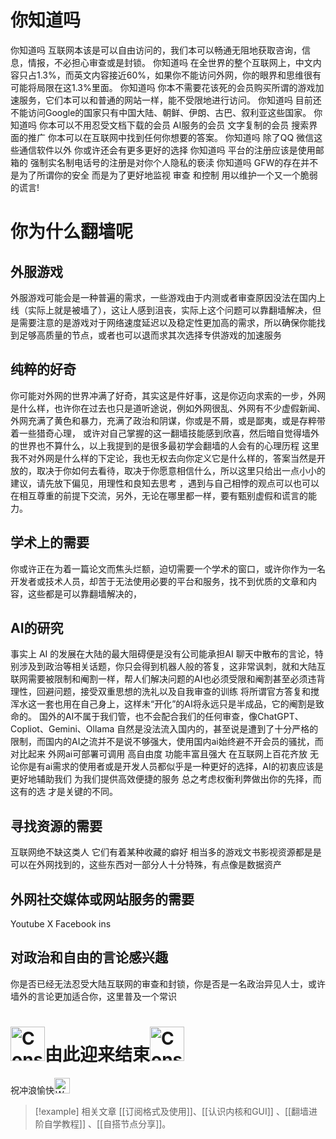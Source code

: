 # 你知道吗
你知道吗 互联网本该是可以自由访问的，我们本可以畅通无阻地获取咨询，信息，情报，不必担心审查或是封锁。
你知道吗 在全世界的整个互联网上，中文内容只占1.3%，而英文内容接近60%，如果你不能访问外网，你的眼界和思维很有可能将局限在这1.3%里面。
你知道吗 你本不需要花该死的会员购买所谓的游戏加速服务，它们本可以和普通的网站一样，能不受限地进行访问。
你知道吗 目前还不能访问Google的国家只有中国大陆、朝鲜、伊朗、古巴、叙利亚这些国家。
你知道吗 你本可以不用忍受文档下载的会员 AI服务的会员 文字复制的会员 搜索界面的推广 你本可以在互联网中找到任何你想要的答案。
你知道吗 除了QQ 微信这些通信软件以外 你或许还会有更多更好的选择
你知道吗 平台的注册应该是使用邮箱的 强制实名制电话号的注册是对你个人隐私的亵渎
你知道吗 GFW的存在并不是为了所谓你的安全 而是为了更好地监视 审查 和控制 用以维护一个又一个脆弱的谎言!
# 你为什么翻墙呢

## 外服游戏
外服游戏可能会是一种普遍的需求，一些游戏由于内测或者审查原因没法在国内上线（实际上就是被墙了），这让人感到沮丧，实际上这个问题可以靠翻墙解决，但是需要注意的是游戏对于网络速度延迟以及稳定性更加高的需求，所以确保你能找到足够高质量的节点，或者也可以退而求其次选择专供游戏的加速服务
## 纯粹的好奇
你可能对外网的世界冲满了好奇，其实这是件好事，这是你迈向求索的一步，外网是什么样，也许你在过去也只是道听途说，例如外网很乱、外网有不少虚假新闻、外网充满了黄色和暴力，充满了政治和阴谋，你或是不屑，或是鄙夷，或是存粹带着一些猎奇心理， 或许对自己掌握的这一翻墙技能感到欣喜，然后暗自觉得墙外的世界也不算什么，以上我提到的是很多最初学会翻墙的人会有的心理历程 这里我不对外网是什么样的下定论，我也无权去向你定义它是什么样的，答案当然是开放的，取决于你如何去看待，取决于你愿意相信什么，所以这里只给出一点小小的建议，请先放下偏见，用理性和良知去思考 ，遇到与自己相悖的观点可以也可以在相互尊重的前提下交流，另外，无论在哪里都一样，要有甄别虚假和谎言的能力。
## 学术上的需要
你或许正在为着一篇论文而焦头烂额，迫切需要一个学术的窗口，或许你作为一名开发者或技术人员，却苦于无法使用必要的平台和服务，找不到优质的文章和内容，这些都是可以靠翻墙解决的，

## AI的研究
事实上 AI 的发展在大陆的最大阻碍便是没有公司能承担AI 聊天中散布的言论，特别涉及到政治等相关话题，你只会得到机器人般的答复，这非常讽刺，就和大陆互联网需要被限制和阉割一样，帮人们解决问题的AI也必须受限和阉割甚至必须违背理性，回避问题，接受双重思想的洗礼以及自我审查的训练 将所谓官方答复和搅浑水这一套也用在自己身上，这样未“开化”的AI将永远只是半成品，它的阉割是致命的。
国外的AI不属于我们管，也不会配合我们的任何审查，像ChatGPT、Copliot、Gemini、Ollama 自然是没法流入国内的，甚至说是遭到了十分严格的限制，而国内的AI之流并不是说不够强大，使用国内ai始终避不开会员的骚扰，而对比起来 外网ai可部署可调用 高自由度 功能丰富且强大 在互联网上百花齐放 无论你是有ai需求的使用者或是开发人员都似乎是一种更好的选择，AI的初衷应该是更好地辅助我们 为我们提供高效便捷的服务 总之考虑权衡利弊做出你的先择，而这有的选 才是关键的不同。
## 寻找资源的需要
互联网绝不缺这类人 它们有着某种收藏的癖好  相当多的游戏文书影视资源都是是可以在外网找到的，这些东西对一部分人十分特殊，有点像是数据资产
## 外网社交媒体或网站服务的需要

Youtube X Facebook  ins

## 对政治和自由的言论感兴趣
你是否已经无法忍受大陆互联网的审查和封锁，你是否是一名政治异见人士，或许墙外的言论更加适合你，这里普及一个常识
# <div class="flex items-center"><img src="https://flowershow.youzhidanbairu.cloudns.biz/assets/Construction.png" alt="Construction" width="55" height="auto" class="m-0" /><span class="animate-move-bg bg-gradient-to-r from-[#2CD5FFFF] via-[#349CEBFF] to-[#2CD5FFFF] bg-[length:400%] bg-clip-text text-transparent">由此迎来结束</span><img src="https://flowershow.youzhidanbairu.cloudns.biz/assets/Construction.png" alt="Construction" width="55" height="auto" class="m-0" /></div>
<div class="flex items-center">祝冲浪愉快<img src="https://flowershow.youzhidanbairu.cloudns.biz/assets/Woman%20Surfing%20Medium-Light%20Skin%20Tone.png" alt="Woman Surfing Medium-Light Skin Tone" width="25" height="25" class="m-0"/></div>

> [!example] 相关文章
> [[订阅格式及使用]]、[[认识内核和GUI]] 、[[翻墙进阶自学教程]] 、[[自搭节点分享]]。